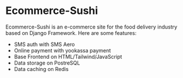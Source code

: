 # Ecommerce-Sushi

Ecommerce-Sushi is an e-commerce site for the food delivery industry based on Django Framework.
Here are some features:

- SMS auth with SMS Aero
- Online payment with yookassa payment
- Base Frontend on HTML/Tailwind/JavaScript
- Data storage on PostreSQL
- Data caching on Redis

